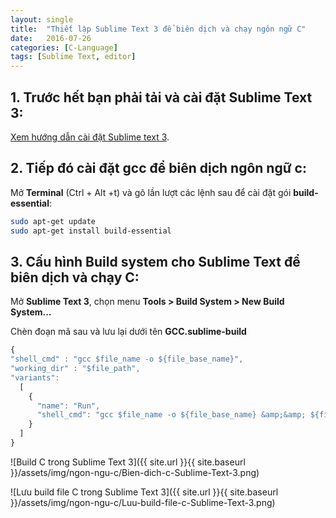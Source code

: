 ```yaml
---
layout: single
title:  "Thiết lập Sublime Text 3 để biên dịch và chạy ngôn ngữ C"
date:   2016-07-26
categories: [C-Language]
tags: [Sublime Text, editor]
---
```


## 1. Trước hết bạn phải tải và cài đặt Sublime Text 3:

[Xem hướng dẫn cài đặt Sublime text 3](/huong-dan-cai-dat-sublime-text-3).

## 2. Tiếp đó cài đặt gcc để biên dịch ngôn ngữ c:
Mở **Terminal** (Ctrl + Alt +t) và gõ lần lượt các lệnh sau để cài đặt gói **build-essential**:

~~~sh
sudo apt-get update
sudo apt-get install build-essential
~~~

## 3. Cấu hình Build system cho Sublime Text để biên dịch và chạy C:
Mở **Sublime Text 3**, chọn menu **Tools > Build System > New Build System…**

Chèn đoạn mã sau và lưu lại dưới tên **GCC.sublime-build**

~~~js
{
"shell_cmd" : "gcc $file_name -o ${file_base_name}",
"working_dir" : "$file_path",
"variants":
  [
    {
      "name": "Run",
      "shell_cmd": "gcc $file_name -o ${file_base_name} &amp;&amp; ${file_path}/${file_base_name}"
    }
  ]
}
~~~

![Build C trong Sublime Text 3]({{ site.url }}{{ site.baseurl }}/assets/img/ngon-ngu-c/Bien-dich-c-Sublime-Text-3.png)

![Lưu build file C trong Sublime Text 3]({{ site.url }}{{ site.baseurl }}/assets/img/ngon-ngu-c/Luu-build-file-c-Sublime-Text-3.png)
